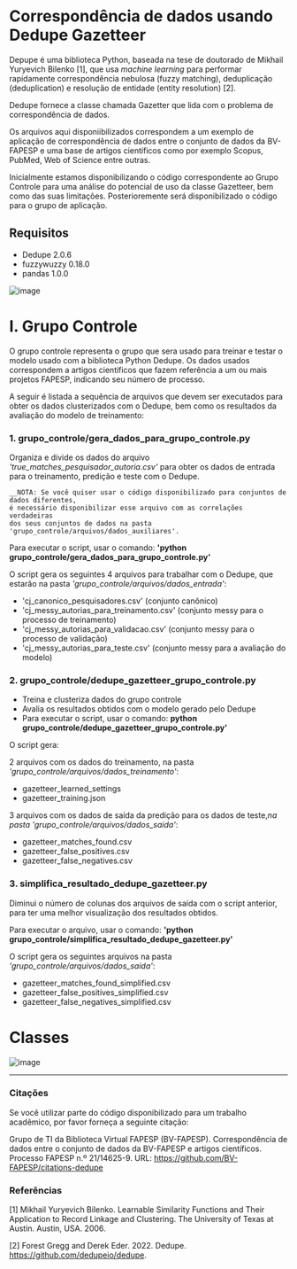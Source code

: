 # Correspondência de dados usando Dedupe Gazetteer

Depupe é uma biblioteca Python, baseada na tese de doutorado de Mikhail Yuryevich Bilenko [1], que usa *machine learning* para performar rapidamente correspondência nebulosa (fuzzy matching), deduplicação (deduplication) e resolução de entidade (entity resolution) [2].

Dedupe fornece a classe chamada Gazetter que lida com o problema de correspondência de dados.

Os arquivos aqui disponiibilizados correspondem a um exemplo de aplicação de correspondência de dados entre o conjunto de
dados da BV-FAPESP e uma base de artigos científicos como por exemplo Scopus, PubMed, Web of Science entre outras.

Inicialmente estamos disponibilizando o código correspondente ao Grupo Controle para uma análise do potencial de uso da classe Gazetteer, bem como das suas limitações. Posterioremente será disponibilizado o código para o grupo de aplicação.


## Requisitos

- Dedupe 2.0.6
- fuzzywuzzy 0.18.0
- pandas 1.0.0



![image](https://user-images.githubusercontent.com/39598447/184633475-96410b85-db98-47ee-9919-8675e4f602ec.png)


# I. Grupo Controle
O grupo controle representa o grupo que sera usado para treinar e testar o modelo usado com a biblioteca Python Dedupe.
Os dados usados correspondem a artigos científicos que fazem referência a um ou mais projetos FAPESP, indicando seu número de processo.

A seguir é listada a sequência de arquivos que devem ser executados para obter os dados clusterizados com o Dedupe, bem como os resultados da avaliação do modelo de treinamento:

### 1. grupo_controle/gera_dados_para_grupo_controle.py

Organiza e divide os dados do arquivo *'true_matches_pesquisador_autoria.csv'*
para obter os dados de entrada para o treinamento, predição e teste com o Dedupe.

    __NOTA: Se você quiser usar o código disponibilizado para conjuntos de dados diferentes, 
    é necessário disponibilizar esse arquivo com as correlações verdadeiras 
    dos seus conjuntos de dados na pasta 'grupo_controle/arquivos/dados_auxiliares'.


Para executar o script, usar o comando: **'python grupo_controle/gera_dados_para_grupo_controle.py'**

O script gera os seguintes 4 arquivos para trabalhar com o Dedupe, que estarão na pasta *'grupo_controle/arquivos/dados_entrada'*:
- 'cj_canonico_pesquisadores.csv' (conjunto canônico)
- 'cj_messy_autorias_para_treinamento.csv' (conjunto messy para o processo de treinamento)
- 'cj_messy_autorias_para_validacao.csv' (conjunto messy para o processo de validação)
- 'cj_messy_autorias_para_teste.csv' (conjunto messy para a avaliação do modelo)

### 2. grupo_controle/dedupe_gazetteer_grupo_controle.py

- Treina e clusteriza dados do grupo controle
- Avalia os resultados obtidos com o modelo gerado pelo Dedupe
- Para executar o script, usar o comando:
**python grupo_controle/dedupe_gazetteer_grupo_controle.py'**

O script gera:

2 arquivos com os dados do treinamento, na pasta *'grupo_controle/arquivos/dados_treinamento'*:
   - gazetteer_learned_settings
   - gazetteer_training.json

3 arquivos com os dados de saída da predição para os dados de teste,*na pasta 'grupo_controle/arquivos/dados_saida'*:
   - gazetteer_matches_found.csv
   - gazetteer_false_positives.csv
   - gazetteer_false_negatives.csv

### 3. simplifica_resultado_dedupe_gazetteer.py
Diminui o número de colunas dos arquivos de saída com o script anterior, para ter uma melhor visualização dos resultados obtidos.

Para executar o arquivo, usar o comando: **'python grupo_controle/simplifica_resultado_dedupe_gazetteer.py'**

O script gera os seguintes arquivos na pasta *'grupo_controle/arquivos/dados_saida'*:
- gazetteer_matches_found_simplified.csv
- gazetteer_false_positives_simplified.csv
- gazetteer_false_negatives_simplified.csv


# Classes


![image](https://user-images.githubusercontent.com/39598447/185955314-24696885-0413-4b17-b96f-829b97c49a77.png)


--------------------------------------------------------------------------------

### Citações

Se você utilizar parte do código disponibilizado para um trabalho acadêmico, por favor forneça a seguinte citação:

Grupo de TI da Biblioteca Virtual FAPESP (BV-FAPESP). Correspondência de dados entre o conjunto de dados da BV-FAPESP e artigos científicos. Processo FAPESP n.º 21/14625-9. URL: https://github.com/BV-FAPESP/citations-dedupe

### Referências

[1] Mikhail Yuryevich Bilenko. Learnable Similarity Functions and Their Application to Record Linkage and Clustering. The University of Texas at Austin. Austin, USA. 2006.

[2] Forest Gregg and Derek Eder. 2022. Dedupe. https://github.com/dedupeio/dedupe.

